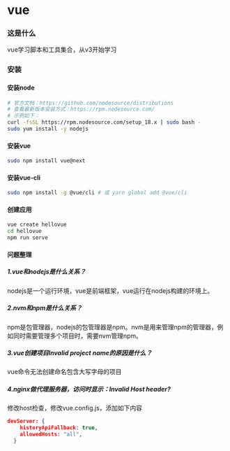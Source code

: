 # vue

### 这是什么
vue学习脚本和工具集合，从v3开始学习

### 安装
#### 安装node
```bash
# 官方文档：https://github.com/nodesource/distributions
# 查看最新版本安装方式：https://rpm.nodesource.com/
# 示例如下：
curl -fsSL https://rpm.nodesource.com/setup_18.x | sudo bash -
sudo yum install -y nodejs
```
#### 安装vue
```bash
sudo npm install vue@next
```

#### 安装vue-cli
```bash
sudo npm install -g @vue/cli # 或 yarn global add @vue/cli
```

#### 创建应用
```bash
vue create hellovue
cd hellovue
npm run serve
```

#### 问题整理
##### 1.vue和nodejs是什么关系？
nodejs是一个运行环境，vue是前端框架，vue运行在nodejs构建的环境上。

##### 2.nvm和npm是什么关系？
npm是包管理器，nodejs的包管理器是npm。nvm是用来管理npm的管理器，例如同时需要管理多个项目时，需要nvm管理npm。

##### 3.vue创建项目Invalid project name的原因是什么？
vue命令无法创建命名包含大写字母的项目

##### 4.nginx做代理服务器，访问时显示：Invalid Host header?
修改host检查，修改vue.config.js，添加如下内容
```json
devServer: { 
    historyApiFallback: true,
    allowedHosts: "all",
  }
```


